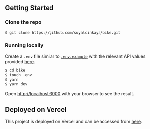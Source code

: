 ## Getting Started

### Clone the repo

```bash
$ git clone https://github.com/suyalcinkaya/bike.git
```

### Running locally

Create a `.env` file similar to [`.env.example`](https://github.com/suyalcinkaya/bike/blob/master/.env.example) with the relevant API values provided [here](https://bikeindex.org/documentation/api_v3).

```bash
$ cd bike
$ touch .env
$ yarn
$ yarn dev
```

Open [http://localhost:3000](http://localhost:3000) with your browser to see the result.

## Deployed on Vercel

This project is deployed on Vercel and can be accessed from [here](https://bikeindex.vercel.app/).
